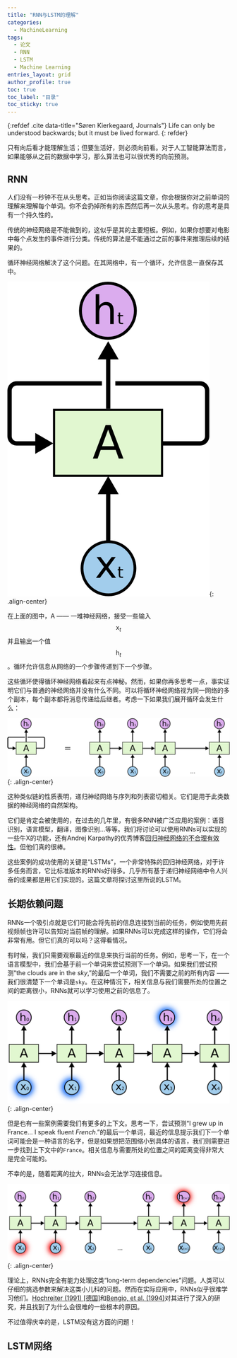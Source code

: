 ```yaml
---
title: "RNN与LSTM的理解"
categories:
  - MachineLearning
tags: 
  - 论文
  - RNN
  - LSTM
  - Machine Learning
entries_layout: grid
author_profile: true
toc: true
toc_label: "目录"
toc_sticky: true
---
```


{:refdef .cite data-title="Søren Kierkegaard, Journals"}
Life can only be understood backwards; but it must be lived forward.
{: refder}

只有向后看才能理解生活；但要生活好，则必须向前看。对于人工智能算法而言，如果能够从之前的数据中学习，那么算法也可以很优秀的向前预测。

## RNN
人们没有一秒钟不在从头思考。正如当你阅读这篇文章，你会根据你对之前单词的理解来理解每个单词。你不会扔掉所有的东西然后再一次从头思考。你的思考是具有一个持久性的。

传统的神经网络是不能做到的，这似乎是其的主要短板。例如，如果你想要对电影中每个点发生的事件进行分类。传统的算法是不能通过之前的事件来推理后续的结果的。

循环神经网络解决了这个问题。在其网络中，有一个循环，允许信息一直保存其中。

![Recurrent Neural Networks have loops.][01]{: .align-center}

在上面的图中，A —— 一堆神经网络，接受一些输入$$\text{x}_t$$并且输出一个值$$\text{h}_t$$。循环允许信息从网络的一个步骤传递到下一个步骤。

这些循环使得循环神经网络看起来有点神秘。然而，如果你再多思考一点，事实证明它们与普通的神经网络并没有什么不同。可以将循环神经网络视为同一网络的多个副本，每个副本都将消息传递给后继者。考虑一下如果我们展开循环会发生什么：

![An unrolled recurrent neural network.][02]{: .align-center}

这种类似链的性质表明，递归神经网络与序列和列表密切相关。它们是用于此类数据的神经网络的自然架构。

它们是肯定会被使用的，在过去的几年里，有很多RNN被广泛应用的案例：语音识别，语言模型，翻译，图像识别...等等。我们将讨论可以使用RNNs可以实现的一些牛X的功能，还有Andrej Karpathy的优秀博客[回归神经网络的不合理有效性](http://karpathy.github.io/2015/05/21/rnn-effectiveness/)。但他们真的很棒。

这些案例的成功使用的关键是“LSTMs”，一个非常特殊的回归神经网络，对于许多任务而言，它比标准版本的RNNs好得多。几乎所有基于递归神经网络中令人兴奋的成果都是用它们实现的。这篇文章将探讨这里所说的LSTM。
## 长期依赖问题
RNNs一个吸引点就是它们可能会将先前的信息连接到当前的任务，例如使用先前视频帧也许可以告知对当前帧的理解。如果RNNs可以完成这样的操作，它们将会非常有用。但它们真的可以吗？这得看情况。

有时候，我们只需要观察最近的信息来执行当前的任务。例如，思考一下，在一个语言模型中，我们会基于前一个单词来尝试预测下一个单词。如果我们尝试预测“the clouds are in the *sky*,”的最后一个单词，我们不需要之前的所有内容 —— 我们很清楚下一个单词是`sky`。在这种情况下，相关信息与我们需要所处的位置之间的距离很小，RNNs就可以学习使用之前的信息了。

![RNN short term dependencies][03]{: .align-center}

但是也有一些案例需要我们有更多的上下文。思考一下，尝试预测“I grew up in France… I speak fluent *French*.”的最后一个单词，最近的信息提示我们下一个单词可能会是一种语言的名字，但是如果想把范围缩小到具体的语言，我们则需要进一步找到上下文中的`France`。相关信息与需要所处的位置之间的距离变得非常大是完全可能的。

不幸的是，随着距离的拉大，RNNs会无法学习连接信息。

![RNN long term dependencies][04]{: .align-center}

理论上，RNNs完全有能力处理这类“long-term dependencies”问题。人类可以仔细的挑选参数来解决这类小儿科的问题。然而在实际应用中，RNNs似乎很难学习他们。[Hochreiter (1991) [德国]](http://people.idsia.ch/~juergen/SeppHochreiter1991ThesisAdvisorSchmidhuber.pdf)和[Bengio, et al. (1994)](http://www-dsi.ing.unifi.it/~paolo/ps/tnn-94-gradient.pdf)对其进行了深入的研究，并且找到了为什么会很难的一些根本的原因。

不过值得庆幸的是，LSTM没有这方面的问题！
## LSTM网络


[01]:/assets/images/2019-04-18-RNN-and-LSTM/01.png
[02]:/assets/images/2019-04-18-RNN-and-LSTM/02.png
[03]:/assets/images/2019-04-18-RNN-and-LSTM/03.png
[04]:/assets/images/2019-04-18-RNN-and-LSTM/04.png
[05]:/assets/images/2019-04-18-RNN-and-LSTM/05.png
[06]:/assets/images/2019-04-18-RNN-and-LSTM/06.png
[07]:/assets/images/2019-04-18-RNN-and-LSTM/07.png
[08]:/assets/images/2019-04-18-RNN-and-LSTM/08.png
[09]:/assets/images/2019-04-18-RNN-and-LSTM/09.png
[10]:/assets/images/2019-04-18-RNN-and-LSTM/10.png
[11]:/assets/images/2019-04-18-RNN-and-LSTM/11.png
[12]:/assets/images/2019-04-18-RNN-and-LSTM/12.png
[13]:/assets/images/2019-04-18-RNN-and-LSTM/13.png
[14]:/assets/images/2019-04-18-RNN-and-LSTM/14.png
[15]:/assets/images/2019-04-18-RNN-and-LSTM/15.png